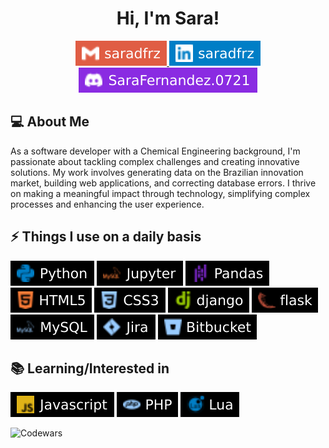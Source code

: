 <h1 style="text-align: center">Hi, I'm Sara!</h1> 

<p dir="auto" style="text-align: center">
<a href="mailto:saradfrz@gmail.com">
    <img src="img\saradfrz-gmail.svg"
        alt="Gmail: saradfrz"
        data-canonical-src="https://img.shields.io/badge/-saradfrz-red?style=flat-square&logo=Gmail&logoColor=white"
        style="max-width: 100%;">
  </a>
  <a href="https://www.linkedin.com/in/saradfrz/">
    <img src="img\saradfrz-linkedin.svg"
        alt="Linkedin: saradfrz"
        data-canonical-src="https://img.shields.io/badge/-saradfrz-blue?style=flat-square&logo=Linkedin&logoColor=white"
        style="max-width: 100%;">
  </a>
  <a href="https://discordapp.com/users/702235784794734631">
    <img src="img\SaraFernandez-discord.svg"
        alt="Discord: saradfrz"
        data-canonical-src="https://img.shields.io/badge/-SaraFernandez.0721-blueviolet?style=flat-square&logo=Discord&logoColor=white"
        style="max-width: 100%;">
  </a>
</p>

## 💻 About Me
As a software developer with a Chemical Engineering background, I'm passionate about tackling complex challenges and creating innovative solutions. My work involves generating data on the Brazilian innovation market, building web applications, and correcting database errors. I thrive on making a meaningful impact through technology, simplifying complex processes and enhancing the user experience.

## ⚡ Things I use on a daily basis
<p>
    <img src="img\-Python-black.svg"
        alt="Python"
        data-canonical-src="https://img.shields.io/badge/-Python-black?style=flat-square&logo=Python&logoColor=blue"
        style="max-width: 100%;">
    <img src="img\-Jupyter-black.svg"
        alt="Jupyter"
        data-canonical-src="https://img.shields.io/badge/-Jupyter-black?style=flat-square&logo=mysql&logoColor=orange"
        style="max-width: 100%;">
    <img src="img\-Pandas-black.svg"
        alt="Pandas"
        data-canonical-src="https://img.shields.io/badge/-Pandas-black?style=flat-square&logo=pandas&logoColor=blueviolet"
        style="max-width: 100%;">
    <img src="img\-HTML5-black.svg"
        alt="HTML"
        data-canonical-src="https://img.shields.io/badge/-HTML5-black?style=flat-square&logo=html5&logoColor=orange"
        style="max-width: 100%;">
    <img src="img\-CSS3-black.svg"
        alt="CSS"
        data-canonical-src="https://img.shields.io/badge/-CSS3-black?style=flat-square&logo=css3&logoColor=9cf"
        style="max-width: 100%;">
    <img src="img\-django-black.svg"
        alt="django"
        data-canonical-src="https://img.shields.io/badge/-django-black?style=flat-square&logo=django&logoColor=green"
        style="max-width: 100%;">
    <img src="img\-flask-black.svg"
        alt="flask"
        data-canonical-src="https://img.shields.io/badge/-flask-black?style=flat-square&logo=flask&logoColor=red"
        style="max-width: 100%;">
    <img src="img\-MySQL-black.svg"
        alt="MySQL"
        data-canonical-src="https://img.shields.io/badge/-MySQL-black?style=flat-square&logo=mysql&logoColor=9cf"
        style="max-width: 100%;">
    <img src="img\-Jira-black.svg"
        alt="Jira"
        data-canonical-src="https://img.shields.io/badge/-Jira-black?style=flat-square&logo=jirasoftware&logoColor=9cf"
        style="max-width: 100%;">
    <img src="img\-Bitbucket-black.svg"
        alt="Bitbucket"
        data-canonical-src="https://img.shields.io/badge/-Bitbucket-black?style=flat-square&logo=bitbucket&logoColor=9cf"
        style="max-width: 100%;">

</p>

## 📚 Learning/Interested in
<p>
    <img src="img\-Javascript-black.svg"
        alt="Javascript"
        data-canonical-src="https://img.shields.io/badge/-Javascript-black?style=flat-square&logo=javascript&logoColor=yellow"
        style="max-width: 100%;">
    <img src="img\-PHP-black.svg"
        alt="PHP"
        data-canonical-src="https://img.shields.io/badge/-PHP-black?style=flat-square&logo=php&logoColor=9cf"
        style="max-width: 100%;">
    <img src="img\-Lua-black.svg"
        alt="Lua"
        data-canonical-src="https://img.shields.io/badge/-Lua-black?style=flat-square&logo=lua&logoColor=blue"
        style="max-width: 100%;">
    
</p>



![Codewars](https://github.r2v.ch/codewars?user=saradfrz&stroke=%23FB4570)




